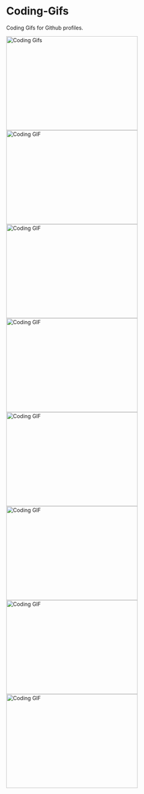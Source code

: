 # Coding-Gifs
Coding Gifs for Github profiles.

<img alt="Coding Gifs" height=250 width=350 src="https://assets.materialup.com/uploads/4d9cbca5-a4b6-4d3b-b1c2-9a38db38ac78/preview.gif" />
<br>
<img alt="Coding GIF" height=250 width=350 src="https://cdn.dribbble.com/users/730703/screenshots/6581243/avento.gif" />
<br>
<img alt="Coding GIF" height=250 width=350 src="https://miro.medium.com/max/1360/0*7Q3yvSIv_t0ioJ-Z.gif" />
<br>
<img alt="Coding GIF" height=250 width=350 src="https://cdn.dribbble.com/users/4055494/screenshots/15215756/media/d2b66c4ca0192aa26d103448b3d1518b.gif" />
<br>
<img alt="Coding GIF" height=250 width=350 src="https://thumbs.gfycat.com/EvilNextDevilfish-small.gif" />
<br>
<img alt="Coding GIF" height=250 width=350 src="https://analyticsindiamag.com/wp-content/uploads/2018/12/developer-dribbble.gif" />
<br>
<img alt="Coding GIF" height=250 width=350 src="https://physicsgurukul.files.wordpress.com/2019/02/character-1.gif" />
<br>
<img alt="Coding GIF" height=250 width=350 src="https://cdn.dribbble.com/users/1187836/screenshots/6539429/programer.gif" />
<br>
